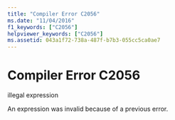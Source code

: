 ```yaml
---
title: "Compiler Error C2056"
ms.date: "11/04/2016"
f1_keywords: ["C2056"]
helpviewer_keywords: ["C2056"]
ms.assetid: 043a1f72-738a-487f-b7b3-055cc5ca0ae7
---
```

# Compiler Error C2056

illegal expression

An expression was invalid because of a previous error.
